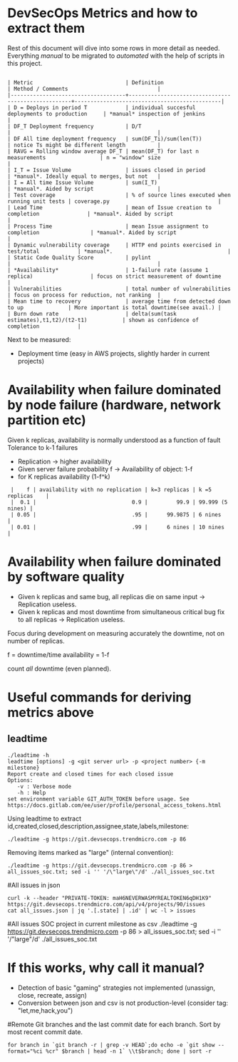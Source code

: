 # DevSecOps Metrics and how to extract them

Rest of this document will dive into some rows in more detail as needed.
Everything *manual* to be migrated to *automated* with the help of scripts in this project.
 
 ```

| Metric                             | Definition                                         | Method / Comments                            |
|------------------------------------+----------------------------------------------------+----------------------------------------------|
| D = Deploys in period T            | individual succesful deployments to production     | *manual* inspection of jenkins               |
| DF_T Deployment frequency          | D/T                                                |                                              |
| DF All time deployment frequency   | sum(DF_Ti)/sum(len(T))                             | notice Ts might be different length          |
| RAVG = Rolling window average DF_T | mean(DF_T) for last n measurements                 | n = "window" size                            |
| I_T = Issue Volume                 | issues closed in period                            | *manual*. Ideally equal to merges, but not   |
| I = All time Issue Volume          | sum(I_T)                                           | *manual*. Aided by script                    |
| Test coverage                      | % of source lines executed when running unit tests | coverage.py                                  |
| Lead Time                          | mean of Issue creation to completion               | *manual*. Aided by script                    |
| Process Time                       | mean Issue assignment to completion                | *manual*. Aided by script                    |
| Dynamic vulnerability coverage     | HTTP end points exercised in test/total            | *manual*.                                    |
| Static Code Quality Score          | pylint                                             |                                              |
| *Availability*                     | 1-failure rate (assume 1 replica)                  | focus on strict measurement of downtime      |
| Vulnerabilities                    | total number of vulnerabilities                    | focus on process for reduction, not ranking  |
| Mean time to recovery              | average time from detected down to up              | More important is total downtime(see avail.) |
| Burn down rate                     | delta(sum(task estimates),t1,t2)/(t2-t1)           | shown as confidence of completion            |

```

Next to be measured:
 - Deployment time (easy in AWS projects, slightly harder in current projects)

# Availability when failure dominated by node failure (hardware, network partition etc)

Given k replicas, availability is normally understood as a function of fault Tolerance to k-1 failures

 - Replication → higher availability
 - Given server failure probability f →  Availability of object: 1-f
 - for K replicas availability (1-f^k)
 
```
 |    f | availability with no replication | k=3 replicas | k =5 replicas    |
 |  0.1 |                              0.9 |         99.9 | 99.999 (5 nines) |
 | 0.05 |                              .95 |      99.9875 | 6 nines          |
 | 0.01 |                              .99 |      6 nines | 10 nines         |
```

# Availability when failure dominated by software quality

 - Given k replicas and same bug, all replicas die on same input → Replication useless.
 - Given k replicas and most downtime from simultaneous critical bug fix to all replicas → Replication useless.
 
 Focus during development on measuring accurately the downtime, not on number of replicas.

f = downtime/time
availability = 1-f

count *all* downtime (even planned).


# Useful commands for deriving metrics above

## leadtime

```
./leadtime -h
leadtime [options] -g <git server url> -p <project number> {-m milestone}
Report create and closed times for each closed issue
Options:
   -v : Verbose mode
   -h : Help
set environment variable GIT_AUTH_TOKEN before usage. See https://docs.gitlab.com/ee/user/profile/personal_access_tokens.html
``` 

Using leadtime to extract id,created,closed,description,assignee,state,labels,milestone:

``` 
./leadtime -g https://git.devsecops.trendmicro.com -p 86
``` 

Removing items marked as "large" (internal convention):

``` 
./leadtime -g https://git.devsecops.trendmicro.com -p 86 > all_issues_soc.txt; sed -i '' '/\"large\"/d' ./all_issues_soc.txt
``` 

#All issues in json
``` 
curl -k --header "PRIVATE-TOKEN: maH6NEVERWASMYREALTOKEN6qDH1K9" https://git.devsecops.trendmicro.com/api/v4/projects/90/issues  
cat all_issues.json | jq '.[.state] | .id' | wc -l > issues
``` 

#All issues SOC project in current milestone as csv
./leadtime -g https://git.devsecops.trendmicro.com -p 86 > all_issues_soc.txt; sed -i '' '/\"large\"/d' ./all_issues_soc.txt

# If this works, why call it manual?

 - Detection of basic "gaming" strategies not implemented (unassign, close, recreate, assign)
 - Conversion between json and csv is not production-level (consider tag: "let,me,hack,you")

#Remote Git branches and the last commit date for each branch. Sort by most recent commit date.

``` 
for branch in `git branch -r | grep -v HEAD`;do echo -e `git show --format="%ci %cr" $branch | head -n 1` \\t$branch; done | sort -r
``` 











